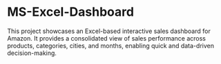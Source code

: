 # MS-Excel-Dashboard
This project showcases an Excel-based interactive sales dashboard for Amazon. It provides a consolidated view of sales performance across products, categories, cities, and months, enabling quick and data-driven decision-making.
